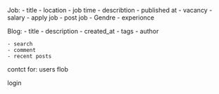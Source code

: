 Job:
    - title
    - location
    - job time
    - describtion
    - published at
    - vacancy
    - salary
    - apply job
    - post job
    - Gendre
    - experionce

Blog:
    - title
    - description
    - created_at
    - tags
    - author
    
    - search
    - comment
    - recent posts

contct for:
    users flob


login

